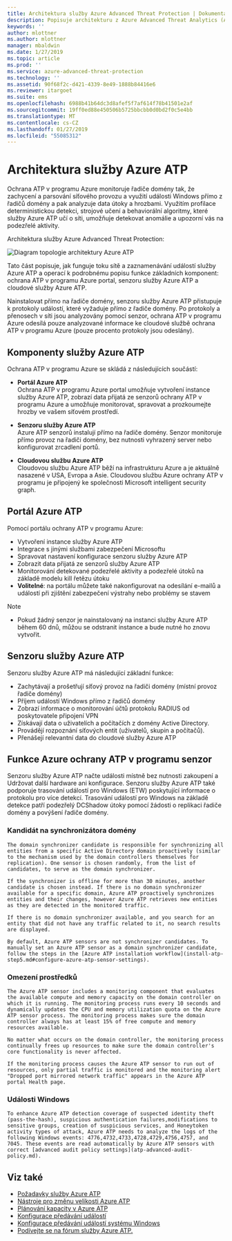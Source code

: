 ```yaml
---
title: Architektura služby Azure Advanced Threat Protection | Dokumentace Microsoftu
description: Popisuje architekturu z Azure Advanced Threat Analytics (ATP)
keywords: ''
author: mlottner
ms.author: mlottner
manager: mbaldwin
ms.date: 1/27/2019
ms.topic: article
ms.prod: ''
ms.service: azure-advanced-threat-protection
ms.technology: ''
ms.assetid: 90f68f2c-d421-4339-8e49-1888b84416e6
ms.reviewer: itargoet
ms.suite: ems
ms.openlocfilehash: 6988b41b64dc3d8afef5f7af614f78b41501e2af
ms.sourcegitcommit: 19ff0ed88e450506b5725bbcbb0d0bd2f0c5e4bb
ms.translationtype: MT
ms.contentlocale: cs-CZ
ms.lasthandoff: 01/27/2019
ms.locfileid: "55085312"
---
```

# <a name="azure-atp-architecture"></a>Architektura služby Azure ATP

Ochrana ATP v programu Azure monitoruje řadiče domény tak, že zachycení a parsování síťového provozu a využití události Windows přímo z řadičů domény a pak analyzuje data útoky a hrozbami. Využitím profilace deterministickou detekci, strojové učení a behaviorální algoritmy, které služby Azure ATP učí o síti, umožňuje detekovat anomálie a upozorní vás na podezřelé aktivity.

Architektura služby Azure Advanced Threat Protection:

![Diagram topologie architektury Azure ATP](media/atp-architecture-topology.png)

Tato část popisuje, jak funguje toku sítě a zaznamenávání událostí služby Azure ATP a operací k podrobnému popisu funkce základních komponent: ochrana ATP v programu Azure portal, senzoru služby Azure ATP a cloudové služby Azure ATP. 

Nainstalovat přímo na řadiče domény, senzoru služby Azure ATP přistupuje k protokoly událostí, které vyžaduje přímo z řadiče domény. Po protokoly a přenosech v síti jsou analyzovány pomocí senzor, ochrana ATP v programu Azure odesílá pouze analyzované informace ke cloudové službě ochrana ATP v programu Azure (pouze procento protokoly jsou odeslány). 

## <a name="azure-atp-components"></a>Komponenty služby Azure ATP
Ochrana ATP v programu Azure se skládá z následujících součástí:

-   **Portál Azure ATP** <br>
Ochrana ATP v programu Azure portal umožňuje vytvoření instance služby Azure ATP, zobrazí data přijatá ze senzorů ochrany ATP v programu Azure a umožňuje monitorovat, spravovat a prozkoumejte hrozby ve vašem síťovém prostředí.  
-   **Senzoru služby Azure ATP**<br>
Azure ATP senzorů instalují přímo na řadiče domény. Senzor monitoruje přímo provoz na řadiči domény, bez nutnosti vyhrazený server nebo konfigurovat zrcadlení portů.

-   **Cloudovou službu Azure ATP**<br>
Cloudovou službu Azure ATP běží na infrastrukturu Azure a je aktuálně nasazené v USA, Evropa a Asie. Cloudovou službu Azure ochrany ATP v programu je připojený ke společnosti Microsoft intelligent security graph. 

## <a name="azure-atp-portal"></a>Portál Azure ATP 
Pomocí portálu ochrany ATP v programu Azure:
- Vytvoření instance služby Azure ATP
- Integrace s jinými službami zabezpečení Microsoftu 
- Spravovat nastavení konfigurace senzoru služby Azure ATP 
- Zobrazit data přijatá ze senzorů služby Azure ATP
- Monitorování detekované podezřelé aktivity a podezřelé útoků na základě modelu kill řetězu útoku
- **Volitelné**: na portálu můžete také nakonfigurovat na odesílání e-mailů a událostí při zjištění zabezpečení výstrahy nebo problémy se stavem

> [!NOTE]
> - Pokud žádný senzor je nainstalovaný na instanci služby Azure ATP během 60 dnů, můžou se odstranit instance a bude nutné ho znovu vytvořit.

## <a name="azure-atp-sensor"></a>Senzoru služby Azure ATP
Senzoru služby Azure ATP má následující základní funkce:
- Zachytávají a prošetřují síťový provoz na řadiči domény (místní provoz řadiče domény)
- Příjem událostí Windows přímo z řadičů domény 
- Zobrazí informace o monitorování účtů protokolu RADIUS od poskytovatele připojení VPN
- Získávají data o uživatelích a počítačích z domény Active Directory.
- Provádějí rozpoznání síťových entit (uživatelů, skupin a počítačů).
- Přenášejí relevantní data do cloudové služby Azure ATP

 
## <a name="azure-atp-sensor-features"></a>Funkce Azure ochrany ATP v programu senzor
Senzoru služby Azure ATP načte události místně bez nutnosti zakoupení a Udržovat další hardware ani konfigurace. Senzoru služby Azure ATP také podporuje trasování událostí pro Windows (ETW) poskytující informace o protokolu pro více detekcí. Trasování událostí pro Windows na základě detekce patří podezřelý DCShadow útoky pomocí žádosti o replikaci řadiče domény a povýšení řadiče domény.

### <a name="domain-synchronizer-candidate"></a>Kandidát na synchronizátora domény

    The domain synchronizer candidate is responsible for synchronizing all entities from a specific Active Directory domain proactively (similar to the mechanism used by the domain controllers themselves for replication). One sensor is chosen randomly, from the list of candidates, to serve as the domain synchronizer. 

    If the synchronizer is offline for more than 30 minutes, another candidate is chosen instead. If there is no domain synchronizer available for a specific domain, Azure ATP proactively synchronizes entities and their changes, however Azure ATP retrieves new entities as they are detected in the monitored traffic. 
    
    If there is no domain synchronizer available, and you search for an entity that did not have any traffic related to it, no search results are displayed.

    By default, Azure ATP sensors are not synchronizer candidates. To manually set an Azure ATP sensor as a domain synchronizer candidate, follow the steps in the [Azure ATP installation workflow](install-atp-step5.md#configure-azure-atp-sensor-settings).

### <a name="resource-limitations"></a>Omezení prostředků

    The Azure ATP sensor includes a monitoring component that evaluates the available compute and memory capacity on the domain controller on which it is running. The monitoring process runs every 10 seconds and dynamically updates the CPU and memory utilization quota on the Azure ATP sensor process. The monitoring process makes sure the domain controller always has at least 15% of free compute and memory resources available.

    No matter what occurs on the domain controller, the monitoring process continually frees up resources to make sure the domain controller's core functionality is never affected.

    If the monitoring process causes the Azure ATP sensor to run out of resources, only partial traffic is monitored and the monitoring alert "Dropped port mirrored network traffic" appears in the Azure ATP portal Health page.

### <a name="windows-events"></a>Události Windows

    To enhance Azure ATP detection coverage of suspected identity theft (pass-the-hash), suspicious authentication failures,modifications to sensitive groups, creation of suspicious services, and Honeytoken activity types of attack, Azure ATP needs to analyze the logs of the following Windows events: 4776,4732,4733,4728,4729,4756,4757, and 7045. These events are read automatically by Azure ATP sensors with correct [advanced audit policy settings](atp-advanced-audit-policy.md). 

## <a name="see-also"></a>Viz také
- [Požadavky služby Azure ATP](atp-prerequisites.md)
- [Nástroje pro změnu velikosti Azure ATP](http://aka.ms/trisizingtool)
- [Plánování kapacity v Azure ATP](atp-capacity-planning.md)
- [Konfigurace předávání událostí](configure-event-forwarding.md)
- [Konfigurace předávání událostí systému Windows](configure-event-forwarding.md)
- [Podívejte se na fórum služby Azure ATP.](https://aka.ms/azureatpcommunity)
